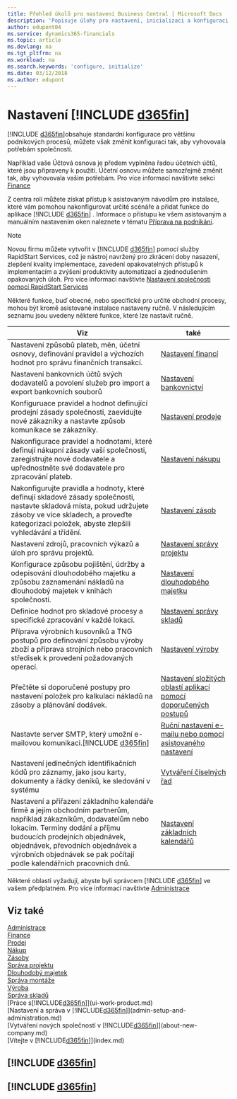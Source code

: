 ```yaml
---
title: Přehled úkolů pro nastavení Business Central | Microsoft Docs
description: 'Popisuje úlohy pro nastavení, inicializaci a konfiguraci aplikace Business Central tak, aby vyhovovala vašim potřebám.'
author: edupont04
ms.service: dynamics365-financials
ms.topic: article
ms.devlang: na
ms.tgt_pltfrm: na
ms.workload: na
ms.search.keywords: 'configure, initialize'
ms.date: 03/12/2018
ms.author: edupont
---
```

# <a name="setting-up-include-d365finincludesd365fin_mdmd"></a>Nastavení <x0 />[!INCLUDE [d365fin](includes/d365fin_md.md)]
[!INCLUDE [d365fin](includes/d365fin_md.md)]obsahuje standardní konfigurace pro většinu podnikových procesů, můžete však změnit konfiguraci tak, aby vyhovovala potřebám společnosti.

Například vaše Účtová osnova je předem vyplněna řadou účetních účtů, které jsou připraveny k použití. Účetní osnovu můžete samozřejmě změnit tak, aby vyhovovala vašim potřebám. Pro více informací navštivte sekci [Finance](finance.md)

Z centra rolí můžete získat přístup k asistovaným návodům pro instalace, které vám pomohou nakonfigurovat určité scénáře a přidat funkce do aplikace [!INCLUDE [d365fin](includes/d365fin_md.md)] . Informace o přístupu ke všem asistovaným a manuálním nastavením oken naleznete v tématu [Příprava na podnikání](ui-get-ready-business.md).

> [!NOTE]
> Novou firmu můžete vytvořit v [!INCLUDE [d365fin](includes/d365fin_md.md)] pomocí služby RapidStart Services, což je nástroj navržený pro zkrácení doby nasazení, zlepšení kvality implementace, zavedení opakovatelných přístupů k implementacím a zvýšení produktivity automatizací a zjednodušením opakovaných úloh. Pro více informací navštivte [Nastavení společnosti pomocí RapidStart Services](admin-set-up-a-company-with-rapidstart.md)

Některé funkce, buď obecné, nebo specifické pro určité obchodní procesy, mohou být kromě asistované instalace nastaveny ručně. V následujícím seznamu jsou uvedeny některé funkce, které lze nastavit ručně.


|                                                                                                                                                     Viz                                                                                                                                                      |                                                          také                                                          |
|-------------------------------------------------------------------------------------------------------------------------------------------------------------------------------------------------------------------------------------------------------------------------------------------------------------|-----------------------------------------------------------------------------------------------------------------------|
|                                                                                      Nastavení způsobů plateb, měn, účetní osnovy, definování pravidel a výchozích hodnot pro správu finančních transakcí.                                                                                      |                                    [Nastavení financí](finance-setup-finance.md)                                     |
|                                                                                                 Nastavení bankovních účtů svých dodavatelů a povolení služeb pro import a export bankovních souborů                                                                                                 |                                      [Nastavení bankovnictví](bank-setup-banking.md)                                      |
|                                                                              Konfiguruace pravidel a hodnot definující prodejní zásady společnosti, zaevidujte nové zákazníky a nastavte způsob komunikace se zákazníky.                                                                               |                                       [Nastavení prodeje](sales-setup-sales.md)                                        |
|                                                                          Nakonfigurace pravidel a hodnotami, které definují nákupní zásady vaší společnosti, zaregistrujte nové dodavatele a upřednostněte své dodavatele pro zpracování plateb.                                                                           |                                [Nastavení nákupu](purchasing-setup-purchasing.md)                                |
|                                                  Nakonfigurujte pravidla a hodnoty, které definují skladové zásady společnosti, nastavte skladová místa, pokud udržujete zásoby ve více skladech, a proveďte kategorizaci položek, abyste zlepšili vyhledávání a třídění.                                                   |                                 [Nastavení zásob](inventory-setup-inventory.md)                                  |
|                                                                                                                         Nastavení zdrojů, pracovních výkazů a úloh pro správu projektů.                                                                                                                         |                              [Nastavení správy projektu](projects-setup-projects.md)                              |
|                                                                                     Konfigurace způsobu pojištění, údržby a odepisování dlouhodobého majetku a způsobu zaznamenání nákladů na dlouhodobý majetek v knihách společnosti.                                                                                     |                                        [Nastavení dlouhodobého majetku](fa-setup.md)                                         |
|                                                                                                   Definice hodnot pro skladové procesy a specifické zpracování v každé lokaci.                                                                                                   |                            [Nastavení správy skladů](warehouse-setup-warehouse.md)                            |
|                                                                             Příprava výrobních kusovníků a TNG postupů pro definování způsobu výroby zboží a příprava strojních nebo pracovních středisek k provedení požadovaných operací.                                                                              |                       [Nastavení výroby](production-configure-production-processes.md)                        |
|                                                                                                           Přečtěte si doporučené postupy pro nastavení položek pro kalkulaci nákladů na zásoby a plánování dodávek.                                                                                                            | [Nastavení složitých oblastí aplikací pomocí doporučených postupů](set-up-complex-application-areas-using-best-practices.md) |
|                                                                                               Nastavte server SMTP, který umožní e-mailovou komunikaci.<x0 />[!INCLUDE [d365fin](includes/d365fin_md.md)]                                                                                               |                  [Ruční nastavení e-mailu nebo pomocí asistovaného nastavení](madeira-how-setup-email.md)                  |
|                                                                                          Nastavení jedinečných identifikačních kódů pro záznamy, jako jsou karty, dokumenty a řádky deníků, ke sledování v systému                                                                                          |                                 [Vytváření číselných řad](ui-create-number-series.md)                                  |
| Nastavení a přiřazení základního kalendáře firmě a jejím obchodním partnerům, například zákazníkům, dodavatelům nebo lokacím. Termíny dodání a příjmu budoucích prodejních objednávek, objednávek, převodních objednávek a výrobních objednávek se pak počítají podle kalendářních pracovních dnů. |                          [Nastavení základních kalendářů](across-how-to-assign-base-calendars.md)                          |

Některé oblasti vyžadují, abyste byli správcem [!INCLUDE [d365fin](includes/d365fin_md.md)]  ve vašem předplatném. Pro více informací navštivte [Administrace](admin-setup-and-administration.md)  

## <a name="see-also"></a>Viz také
[Administrace](admin-setup-and-administration.md)  
[Finance](finance.md)  
[Prodej](sales-manage-sales.md)  
[Nákup](purchasing-manage-purchasing.md)  
[Zásoby](inventory-manage-inventory.md)<x1 />    
[Správa projektu](projects-manage-projects.md)  
[Dlouhodobý majetek](fa-manage.md)     
[Správa montáže](assembly-assemble-items.md)  
[Výroba](production-manage-manufacturing.md)  
[Správa skladů](warehouse-manage-warehouse.md)  
[Práce s[!INCLUDE[d365fin](includes/d365fin_md.md)]](ui-work-product.md)  
[Nastavení a správa v [!INCLUDE[d365fin](includes/d365fin_md.md)]](admin-setup-and-administration.md)  
[Vytváření nových společností v [!INCLUDE[d365fin](includes/d365fin_md.md)]](about-new-company.md)  
[Vítejte v [!INCLUDE[d365fin](includes/d365fin_md.md)]](index.md)  

## [!INCLUDE [d365fin](includes/free_trial_md.md)]  
## [!INCLUDE [d365fin](includes/training_link_md.md)]
